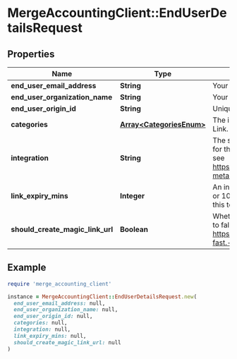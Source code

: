 # MergeAccountingClient::EndUserDetailsRequest

## Properties

| Name | Type | Description | Notes |
| ---- | ---- | ----------- | ----- |
| **end_user_email_address** | **String** | Your end user&#39;s email address. |  |
| **end_user_organization_name** | **String** | Your end user&#39;s organization. |  |
| **end_user_origin_id** | **String** | Unique ID for your end user. |  |
| **categories** | [**Array&lt;CategoriesEnum&gt;**](CategoriesEnum.md) | The integration categories to show in Merge Link. |  |
| **integration** | **String** | The slug of a specific pre-selected integration for this linking flow token. For examples of slugs, see https://www.merge.dev/docs/basics/integration-metadata/. | [optional] |
| **link_expiry_mins** | **Integer** | An integer number of minutes between [30, 720 or 10080 if for a Magic Link URL] for how long this token is valid. Defaults to 30. | [optional][default to 30] |
| **should_create_magic_link_url** | **Boolean** | Whether to generate a Magic Link URL. Defaults to false. For more information on Magic Link, see https://merge.dev/blog/product/integrations,-fast.-say-hello-to-magic-link/. | [optional][default to false] |

## Example

```ruby
require 'merge_accounting_client'

instance = MergeAccountingClient::EndUserDetailsRequest.new(
  end_user_email_address: null,
  end_user_organization_name: null,
  end_user_origin_id: null,
  categories: null,
  integration: null,
  link_expiry_mins: null,
  should_create_magic_link_url: null
)
```

